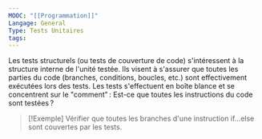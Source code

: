 ```yaml
---
MOOC: "[[Programmation]]"
Langage: General
Type: Tests Unitaires
tags:
---
```



Les tests structurels (ou tests de couverture de code) s'intéressent à la structure interne de l'unité testée. Ils visent à s'assurer que toutes les parties du code (branches, conditions, boucles, etc.) sont effectivement exécutées lors des tests. Les tests s'effectuent en boîte blance et se concentrent sur le "comment" : Est-ce que toutes les instructions du code sont testées ?

> [!Exemple]
> Vérifier que toutes les branches d'une instruction if...else sont couvertes par les tests.
